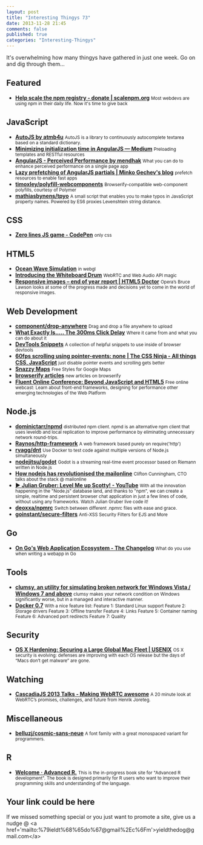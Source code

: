 ```yaml
--- 
layout: post 
title: "Interesting Thingys 73" 
date: 2013-11-28 21:45
comments: false 
published: true 
categories: "Interesting-Thingys" 
--- 
```

It's overwhelming how many thingys have gathered in just one week. Go on and dig through them…

<!-- More -->

## Featured

- **[Help scale the npm registry - donate | scalenpm.org](https://scalenpm.org/)**
    <small>Most webdevs are using npm in their daily life. Now it's time to give back</small>
 
## JavaScript

- **[AutoJS by atmb4u](http://atmb4u.github.io/AutoJS/)**
    <small>AutoJS is a library to continuously autocomplete textarea based on a standard dictionary.</small>
- **[Minimizing initialization time in AngularJS — Medium](https://medium.com/p/f8ae57e2cec3)**
    <small>Preloading templates and RESTful resources</small>
- **[AngularJS - Perceived Performance by mendhak](http://code.mendhak.com/angular-performance/)**
    <small>What you can do to enhance perceived performance on a single page app</small>
- **[Lazy prefetching of AngularJS partials | Minko Gechev's blog](http://blog.mgechev.com/2013/10/01/angularjs-partials-lazy-prefetching-strategy-weighted-directed-graph/)**
    <small>prefetch resources to enable fast apps</small>
- **[timoxley/polyfill-webcomponents](https://github.com/timoxley/polyfill-webcomponents)**
    <small>Browserify-compatible web-component polyfills, courtesy of Polymer</small>
- **[mathiasbynens/tpyo](https://github.com/mathiasbynens/tpyo)**
    <small>A small script that enables you to make typos in JavaScript property names. Powered by ES6 proxies Levenshtein string distance.</small>
 
## CSS

- **[Zero lines JS game - CodePen](http://codepen.io/i0z/pen/mFLCw)**
    <small>only css</small>
 
## HTML5

- **[Ocean Wave Simulation](http://david.li/waves/)**
    <small>in webgl</small>
- **[Introducing the Whiteboard Drum](https://hacks.mozilla.org/2013/11/introducing-the-whiteboard-drum-webrtc-and-web-audio-api-magic/)**
    <small>WebRTC and Web Audio API magic</small>
- **[Responsive images – end of year report | HTML5 Doctor](http://html5doctor.com/responsive-images-end-of-year-report/)**
    <small>Opera’s Bruce Lawson looks at some of the progress made and decisions yet to come in the world of responsive images.</small>
 
## Web Development

- **[component/drop-anywhere](https://github.com/component/drop-anywhere)**
    <small>Drag and drop a file anywhere to upload</small>
- **[What Exactly Is..... The 300ms Click Delay](http://www.icenium.com/blog/icenium-team-blog/2013/11/21/what-exactly-is.....-the-300ms-click-delay)**
    <small>Where it came from and what you can do about it</small>
- **[DevTools Snippets](http://bgrins.github.io/devtools-snippets/)**
    <small>A collection of helpful snippets to use inside of browser devtools</small>
- **[60fps scrolling using pointer-events: none | The CSS Ninja - All things CSS, JavaScript](http://www.thecssninja.com/javascript/pointer-events-60fps)**
    <small>just disable pointer events and scrolling gets better</small>
- **[Snazzy Maps](http://snazzymaps.com/)**
    <small>Free Styles for Google Maps</small>
- **[browserify articles](http://browserify.org/articles)**
    <small>new articles on browserify</small>
- **[Fluent Online Conference: Beyond JavaScript and HTML5](http://oreillynet.com/pub/e/2969?cmp=ex-prog-webcast-info-webcast_peter_newsletter)**
    <small>Free online webcast: Learn about front-end frameworks, designing for performance other emerging technologies of the Web Platform</small>
 
## Node.js

- **[dominictarr/npmd](https://github.com/dominictarr/npmd)**
    <small>distributed npm client. npmd is an alternative npm client that uses leveldb and local replication to improve performance by eliminating unnecessary network round-trips. </small>
- **[Raynos/http-framework](https://github.com/Raynos/http-framework)**
    <small>A web framework based purely on require('http')</small>
- **[rvagg/dnt](https://github.com/rvagg/dnt)**
    <small>Use Docker to test code against multiple versions of Node.js simultaneously</small>
- **[nodejitsu/godot](https://github.com/nodejitsu/godot)**
    <small>Godot is a streaming real-time event processor based on Riemann written in Node.js</small>
- **[How nodejs has revolutionised the mailonline](http://www.nearform.com/nodecrunch/how-node-js-has-revolutionized-the-mailonline#.UpehrtFDvUe)**
    <small>Clifton Cunningham, CTO talks about the stack @ mailonline</small>
- **[▶ Julian Gruber: Level Me up Scotty! - YouTube](http://www.youtube.com/watch?v=41oDDTRWjIQ)**
    <small>With all the innovation happening in the "Node.js" database land, and thanks to "npm", we can create a simple, realtime and persistent browser chat application in just a few lines of code, without using any frameworks. Watch Julian Gruber live code it!</small>
- **[deoxxa/npmrc](https://github.com/deoxxa/npmrc)**
    <small>Switch between different .npmrc files with ease and grace.</small>
- **[goinstant/secure-filters](https://github.com/goinstant/secure-filters)**
    <small>Anti-XSS Security Filters for EJS and More</small>
 
## Go

- **[On Go's Web Application Ecosystem - The Changelog](http://thechangelog.com/on-go-web-application-ecosystem/)**
    <small>What do you use when writing a webapp in Go</small>
 
## Tools

- **[clumsy, an utility for simulating broken network for Windows Vista / Windows 7 and above](http://jagt.github.io/clumsy/)**
    <small>clumsy makes your network condition on Windows significantly worse, but in a managed and interactive manner.</small>
- **[Docker 0.7](http://blog.docker.io/2013/11/docker-0-7-docker-now-runs-on-any-linux-distribution/)**
    <small>With a nice feature list: Feature 1: Standard Linux support Feature 2: Storage drivers Feature 3: Offline transfer Feature 4: Links Feature 5: Container naming Feature 6: Advanced port redirects Feature 7: Quality </small>
 
## Security

- **[OS X Hardening: Securing a Large Global Mac Fleet | USENIX](https://www.usenix.org/conference/lisa13/os-x-hardening-securing-large-global-mac-fleet)**
    <small>OS X security is evolving: defenses are improving with each OS release but the days of “Macs don’t get malware” are gone. </small>
 
## Watching

- **[CascadiaJS 2013 Talks - Making WebRTC awesome](http://2013.cascadiajs.com/speakers/henrik-joreteg)**
    <small>A 20 minute look at WebRTC’s promises, challenges, and future from Henrik Joreteg.</small>
 
## Miscellaneous

- **[belluzj/cosmic-sans-neue](https://github.com/belluzj/cosmic-sans-neue)**
    <small>A font family with a great monospaced variant for programmers.</small>
 
## R

- **[Welcome · Advanced R.](http://adv-r.had.co.nz/)**
    <small>This is the in-progress book site for "Advanced R development". The book is designed primarily for R users who want to improve their programming skills and understanding of the language.</small>
 
## Your link could be here

If we missed something special or you just want to promote a site, give us a nudge @ &lt;a href='&#109;&#97;&#105;&#108;t&#111;&#58;%7&#57;&#105;eld&#116;%68%65do%67&#64;gmail&#37;2&#69;c&#37;6&#70;m'&gt;y&#105;eldt&#104;&#101;dog&#64;&#103;mail&#46;&#99;&#111;m&lt;/a&gt;

